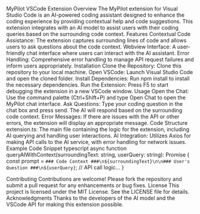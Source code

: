 MyPilot VSCode Extension
Overview
The MyPilot extension for Visual Studio Code is an AI-powered coding assistant designed to enhance the coding experience by providing contextual help and code suggestions. This extension integrates with an AI model to assist users with their coding queries based on the surrounding code context.
Features
Contextual Code Assistance: The extension captures surrounding lines of code and allows users to ask questions about the code context.
Webview Interface: A user-friendly chat interface where users can interact with the AI assistant.
Error Handling: Comprehensive error handling to manage API request failures and inform users appropriately.
Installation
Clone the Repository: Clone this repository to your local machine.
Open VSCode: Launch Visual Studio Code and open the cloned folder.
Install Dependencies: Run npm install to install the necessary dependencies.
Run the Extension: Press F5 to start debugging the extension in a new VSCode window.
Usage
Open the Chat: Use the command palette (Ctrl+Shift+P) and type Open Chat to open the MyPilot chat interface.
Ask Questions: Type your coding question in the chat box and press send. The AI will respond based on the surrounding code context.
Error Messages: If there are issues with the API or other errors, the extension will display an appropriate message.
Code Structure
extension.ts: The main file containing the logic for the extension, including AI querying and handling user interactions.
AI Integration: Utilizes Axios for making API calls to the AI service, with error handling for network issues.
Example Code Snippet
typescript
async function queryAIWithContext(surroundingText: string, userQuery: string): Promise<string> {
    const prompt = `### Code Context ###\n${surroundingText}\n\n### User's Question ###\n${userQuery}`;
    // API call logic...
}

Contributing
Contributions are welcome! Please fork the repository and submit a pull request for any enhancements or bug fixes.
License
This project is licensed under the MIT License. See the LICENSE file for details.
Acknowledgments
Thanks to the developers of the AI model and the VSCode API for making this extension possible.
